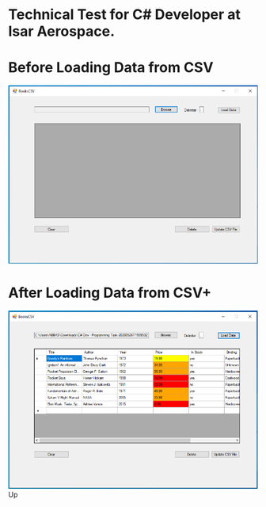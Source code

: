 # Technical Test for C# Developer at Isar Aerospace.

# Before Loading Data from CSV
![](./Before_Loading_Data.png)

# After Loading Data from CSV+
![](./After_Loading_Data.png)Up
